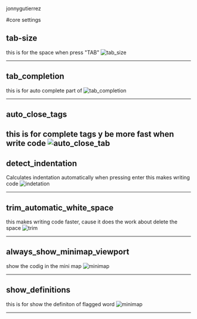 jonnygutierrez


#core settings
 

## tab-size

this is for the space when press "TAB"
![tab_size](https://user-images.githubusercontent.com/35005943/47269864-c649bd00-d563-11e8-9b6f-e8185e20313a.gif) 

---

##  tab_completion
this is for  auto complete part of 
![tab_completion ](https://miro.medium.com/max/700/1*beTu_RdS1rojFige3cT2Og.png) 

---

## auto_close_tags

this is for complete tags y be more fast when  write code
![auto_close_tab](https://user-images.githubusercontent.com/1142313/41826432-7d63e1c0-77f7-11e8-9155-1f2d42fcbc4d.gif) 
---

##  detect_indentation

Calculates indentation automatically when pressing enter
this makes writing code 
![indetation ](https://forum.sublimetext.com/uploads/default/original/3X/7/b/7b677f0d84caf586ee9ea0faaa17dbe6e5b03e84.png) 

---

## trim_automatic_white_space

this makes writing code faster, cause it does the work about delete the space 
![trim ](https://i0.wp.com/dailydotnettips.com/wp-content/uploads/2016/02/image41.png?w=640&ssl=1	) 

---

## always_show_minimap_viewport

show the codig in the mini map 
![minimap ](https://user-images.githubusercontent.com/2169489/27026947-dca0eb4a-4f5f-11e7-86ea-6a457514e433.png) 


---

## show_definitions 

this is for show the definiton of flagged word 
![minimap ](https://www.sublimetext.com/blog/images/definition.png) 

---